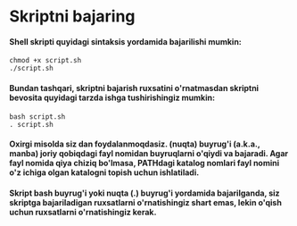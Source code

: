 # Skriptni bajaring

#### Shell skripti quyidagi sintaksis yordamida bajarilishi mumkin:

```
chmod +x script.sh
./script.sh
```

#### Bundan tashqari, skriptni bajarish ruxsatini o'rnatmasdan skriptni bevosita quyidagi tarzda ishga tushirishingiz mumkin:

```
bash script.sh
. script.sh
```

#### Oxirgi misolda siz dan foydalanmoqdasiz. (nuqta) buyrug'i (a.k.a., manba) joriy qobiqdagi fayl nomidan buyruqlarni o'qiydi va bajaradi. Agar fayl nomida qiya chiziq bo'lmasa, PATHdagi katalog nomlari fayl nomini o'z ichiga olgan katalogni topish uchun ishlatiladi.

#### Skript bash buyrug'i yoki nuqta (.) buyrug'i yordamida bajarilganda, siz skriptga bajariladigan ruxsatlarni o'rnatishingiz shart emas, lekin o'qish uchun ruxsatlarni o'rnatishingiz kerak.